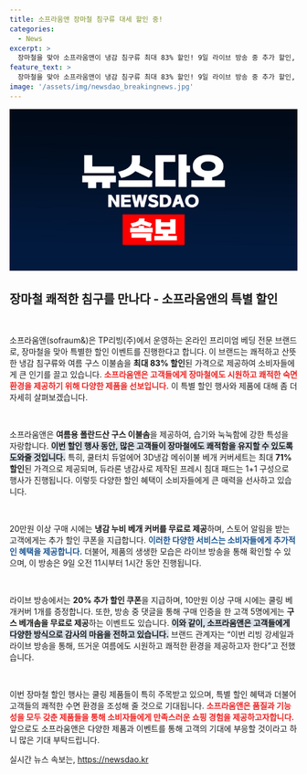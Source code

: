 ```yaml
---
title: 소프라움앤 장마철 침구류 대세 할인 중!
categories:
  - News
excerpt: >
  장마철을 맞아 소프라움앤이 냉감 침구류 최대 83% 할인! 9일 라이브 방송 중 추가 할인, 경품 증정 기회까지! 쾌적한 여름을 위한 기회를 놓치지 마세요!
feature_text: >
  장마철을 맞아 소프라움앤이 냉감 침구류 최대 83% 할인! 9일 라이브 방송 중 추가 할인, 경품 증정 기회까지! 쾌적한 여름을 위한 기회를 놓치지 마세요!
image: '/assets/img/newsdao_breakingnews.jpg'
---
```


<p><img src="/assets/img/newsdao_breakingnews.jpg" alt="bookingtag 속보" /></p>

<h2 data-ke-size="size26">장마철 쾌적한 침구를 만나다 - 소프라움앤의 특별 할인</h2>

<p data-ke-size="size16">&nbsp;</p>

<p>소프라움앤(sofraum&amp;)은 TP리빙(주)에서 운영하는 온라인 프리미엄 베딩 전문 브랜드로, 장마철을 맞아 특별한 할인 이벤트를 진행한다고 합니다. 이 브랜드는 쾌적하고 산뜻한 냉감 침구류와 여름 구스 이불솜을 <strong>최대 83% 할인</strong>된 가격으로 제공하여 소비자들에게 큰 인기를 끌고 있습니다. <b><span style="color: #ee2323;">소프라움앤은 고객들에게 장마철에도 시원하고 쾌적한 숙면 환경을 제공하기 위해 다양한 제품을 선보입니다.</span></b> 이 특별 할인 행사와 제품에 대해 좀 더 자세히 살펴보겠습니다.</p>

<p data-ke-size="size16">&nbsp;</p>

<p>소프라움앤은 <strong>여름용 폴란드산 구스 이불솜</strong>을 제공하여, 습기와 눅눅함에 강한 특성을 자랑합니다. <b><span style="background-color: #21538527;">이번 할인 행사 동안, 많은 고객들이 장마철에도 쾌적함을 유지할 수 있도록 도와줄 것입니다.</span></b> 특히, 쿨터치 듀얼에어 3D냉감 메쉬이불 베개 커버세트는 최대 <strong>71% 할인</strong>된 가격으로 제공되며, 듀라론 냉감사로 제작된 프레시 침대 패드는 1+1 구성으로 행사가 진행됩니다. 이렇듯 다양한 할인 혜택이 소비자들에게 큰 매력을 선사하고 있습니다.</p>

<p data-ke-size="size16">&nbsp;</p> 

<p>20만원 이상 구매 시에는 <strong>냉감 누비 베개 커버를 무료로 제공</strong>하며, 스토어 알림을 받는 고객에게는 추가 할인 쿠폰을 지급합니다. <b><span style="color: #1a5490;">이러한 다양한 서비스는 소비자들에게 추가적인 혜택을 제공합니다.</span></b> 더불어, 제품의 생생한 모습은 라이브 방송을 통해 확인할 수 있으며, 이 방송은 9일 오전 11시부터 1시간 동안 진행됩니다.</p>

<p data-ke-size="size16">&nbsp;</p>

<p>라이브 방송에서는 <strong>20% 추가 할인 쿠폰</strong>을 지급하며, 10만원 이상 구매 시에는 쿨링 베개커버 1개를 증정합니다. 또한, 방송 중 댓글을 통해 구매 인증을 한 고객 5명에게는 <strong>구스 베개솜을 무료로 제공</strong>하는 이벤트도 있습니다. <b><span style="background-color: #21538527;">이와 같이, 소프라움앤은 고객들에게 다양한 방식으로 감사의 마음을 전하고 있습니다.</span></b> 브랜드 관계자는 “이번 리빙 강세일과 라이브 방송을 통해, 뜨거운 여름에도 시원하고 쾌적한 환경을 제공하고자 한다”고 전했습니다.</p>

<p data-ke-size="size16">&nbsp;</p>

<p>이번 장마철 할인 행사는 쿨링 제품들이 특히 주목받고 있으며, 특별 할인 혜택과 더불어 고객들의 쾌적한 수면 환경을 조성해 줄 것으로 기대됩니다. <b><span style="color: #ee2323;">소프라움앤은 품질과 기능성을 모두 갖춘 제품들을 통해 소비자들에게 만족스러운 쇼핑 경험을 제공하고자합니다.</span></b> 앞으로도 소프라움앤은 다양한 제품과 이벤트를 통해 고객의 기대에 부응할 것이라고 하니 많은 기대 부탁드립니다. </p>
실시간 뉴스 속보는, <a href="https://newsdao.kr" rel="dofollow">https://newsdao.kr</a>


